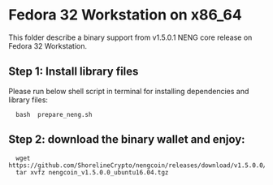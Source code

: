 # Fedora 32 Workstation on x86_64

This folder describe a binary support from v1.5.0.1 NENG core release on Fedora 32 Workstation.

## Step 1: Install library files
Please run below shell script in terminal for installing dependencies and library files:
```
  bash  prepare_neng.sh
```

## Step 2: download the binary wallet and enjoy:
```
  wget https://github.com/ShorelineCrypto/nengcoin/releases/download/v1.5.0.0/nengcoin_v1.5.0.0_ubuntu16.04.tgz
  tar xvfz nengcoin_v1.5.0.0_ubuntu16.04.tgz
```
